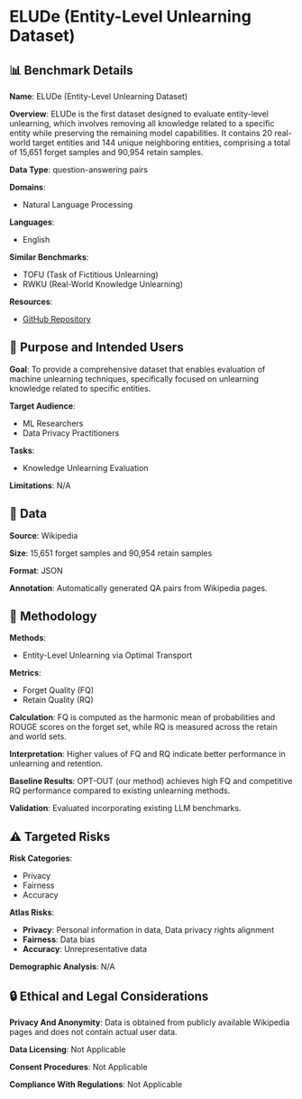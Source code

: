 # ELUDe (Entity-Level Unlearning Dataset)

## 📊 Benchmark Details

**Name**: ELUDe (Entity-Level Unlearning Dataset)

**Overview**: ELUDe is the first dataset designed to evaluate entity-level unlearning, which involves removing all knowledge related to a specific entity while preserving the remaining model capabilities. It contains 20 real-world target entities and 144 unique neighboring entities, comprising a total of 15,651 forget samples and 90,954 retain samples.

**Data Type**: question-answering pairs

**Domains**:
- Natural Language Processing

**Languages**:
- English

**Similar Benchmarks**:
- TOFU (Task of Fictitious Unlearning)
- RWKU (Real-World Knowledge Unlearning)

**Resources**:
- [GitHub Repository](https://github.com/brightjade/Opt-Out)

## 🎯 Purpose and Intended Users

**Goal**: To provide a comprehensive dataset that enables evaluation of machine unlearning techniques, specifically focused on unlearning knowledge related to specific entities.

**Target Audience**:
- ML Researchers
- Data Privacy Practitioners

**Tasks**:
- Knowledge Unlearning Evaluation

**Limitations**: N/A

## 💾 Data

**Source**: Wikipedia

**Size**: 15,651 forget samples and 90,954 retain samples

**Format**: JSON

**Annotation**: Automatically generated QA pairs from Wikipedia pages.

## 🔬 Methodology

**Methods**:
- Entity-Level Unlearning via Optimal Transport

**Metrics**:
- Forget Quality (FQ)
- Retain Quality (RQ)

**Calculation**: FQ is computed as the harmonic mean of probabilities and ROUGE scores on the forget set, while RQ is measured across the retain and world sets.

**Interpretation**: Higher values of FQ and RQ indicate better performance in unlearning and retention.

**Baseline Results**: OPT-OUT (our method) achieves high FQ and competitive RQ performance compared to existing unlearning methods.

**Validation**: Evaluated incorporating existing LLM benchmarks.

## ⚠️ Targeted Risks

**Risk Categories**:
- Privacy
- Fairness
- Accuracy

**Atlas Risks**:
- **Privacy**: Personal information in data, Data privacy rights alignment
- **Fairness**: Data bias
- **Accuracy**: Unrepresentative data

**Demographic Analysis**: N/A

## 🔒 Ethical and Legal Considerations

**Privacy And Anonymity**: Data is obtained from publicly available Wikipedia pages and does not contain actual user data.

**Data Licensing**: Not Applicable

**Consent Procedures**: Not Applicable

**Compliance With Regulations**: Not Applicable
